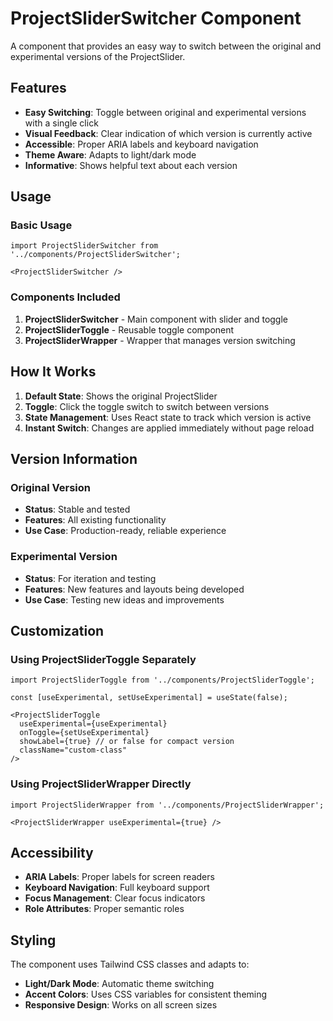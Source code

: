 # ProjectSliderSwitcher Component

A component that provides an easy way to switch between the original and experimental versions of the ProjectSlider.

## Features

- **Easy Switching**: Toggle between original and experimental versions with a single click
- **Visual Feedback**: Clear indication of which version is currently active
- **Accessible**: Proper ARIA labels and keyboard navigation
- **Theme Aware**: Adapts to light/dark mode
- **Informative**: Shows helpful text about each version

## Usage

### Basic Usage
```tsx
import ProjectSliderSwitcher from '../components/ProjectSliderSwitcher';

<ProjectSliderSwitcher />
```

### Components Included

1. **ProjectSliderSwitcher** - Main component with slider and toggle
2. **ProjectSliderToggle** - Reusable toggle component
3. **ProjectSliderWrapper** - Wrapper that manages version switching

## How It Works

1. **Default State**: Shows the original ProjectSlider
2. **Toggle**: Click the toggle switch to switch between versions
3. **State Management**: Uses React state to track which version is active
4. **Instant Switch**: Changes are applied immediately without page reload

## Version Information

### Original Version
- **Status**: Stable and tested
- **Features**: All existing functionality
- **Use Case**: Production-ready, reliable experience

### Experimental Version
- **Status**: For iteration and testing
- **Features**: New features and layouts being developed
- **Use Case**: Testing new ideas and improvements

## Customization

### Using ProjectSliderToggle Separately
```tsx
import ProjectSliderToggle from '../components/ProjectSliderToggle';

const [useExperimental, setUseExperimental] = useState(false);

<ProjectSliderToggle
  useExperimental={useExperimental}
  onToggle={setUseExperimental}
  showLabel={true} // or false for compact version
  className="custom-class"
/>
```

### Using ProjectSliderWrapper Directly
```tsx
import ProjectSliderWrapper from '../components/ProjectSliderWrapper';

<ProjectSliderWrapper useExperimental={true} />
```

## Accessibility

- **ARIA Labels**: Proper labels for screen readers
- **Keyboard Navigation**: Full keyboard support
- **Focus Management**: Clear focus indicators
- **Role Attributes**: Proper semantic roles

## Styling

The component uses Tailwind CSS classes and adapts to:
- **Light/Dark Mode**: Automatic theme switching
- **Accent Colors**: Uses CSS variables for consistent theming
- **Responsive Design**: Works on all screen sizes 